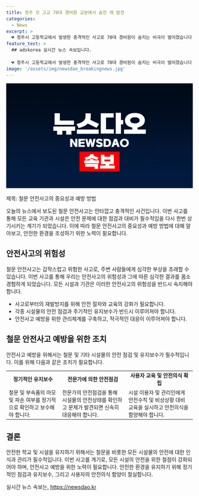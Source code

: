 ```yaml
---
title: 청주 모 고교 70대 경비원 교문에서 숨진 채 발견
categories:
  - News
excerpt: >
  💔 청주시 고등학교에서 발생한 충격적인 사고로 70대 경비원이 숨지는 비극이 벌어졌습니다. 등교를 앞둔 시간, 철문이 갑자기 무너져 경비원을 덮친 사고로, 경찰은 정확한 사고 경위를 조사 중입니다. 사람들의 안전에 대한 우려가 높아지고 있습니다.
feature_text: >
  ## adskorea 실시간 뉴스 속보입니다.

  💔 청주시 고등학교에서 발생한 충격적인 사고로 70대 경비원이 숨지는 비극이 벌어졌습니다. 등교를 앞둔 시간, 철문이 갑자기 무너져 경비원을 덮친 사고로, 경찰은 정확한 사고 경위를 조사 중입니다. 사람들의 안전에 대한 우려가 높아지고 있습니다.
image: '/assets/img/newsdao_breakingnews.jpg'
---
```


<p><img src="/assets/img/newsdao_breakingnews.jpg" alt="adskorea 속보" /></p>

<p>제목: 철문 안전사고의 중요성과 예방 방법</p>

<p>오늘의 뉴스에서 보도된 철문 안전사고는 안타깝고 충격적인 사건입니다. 이번 사고를 통해 모든 교육 기관과 시설은 안전 문제에 대한 점검과 대비가 필수적임을 다시 한번 상기시키는 계기가 되었습니다. 이에 따라 철문 안전사고의 중요성과 예방 방법에 대해 알아보고, 안전한 환경을 조성하기 위한 노력이 필요합니다. </p>

<h2 data-ke-size="size26">안전사고의 위험성</h2>

<p data-ke-size="size16">철문 안전사고는 갑작스럽고 위험한 사고로, 주변 사람들에게 심각한 부상을 초래할 수 있습니다. 이번 사고를 통해 우리는 안전사고의 위험성과 그에 따른 심각한 결과를 몸소 경험하게 되었습니다. 모든 시설과 기관은 이러한 안전사고의 위험성을 반드시 숙지해야 합니다. </p>

<ul>
  <li>사고로부터의 재발방지를 위해 안전 절차와 교육의 강화가 필요합니다.</li>
  <li>각종 시설물의 안전 점검과 주기적인 유지보수가 반드시 이루어져야 합니다.</li>
  <li>안전사고 예방을 위한 관리체계를 구축하고, 적극적인 대응이 이루어져야 합니다.</li>
</ul>

<h2 data-ke-size="size26">철문 안전사고 예방을 위한 조치</h2>

<p data-ke-size="size16">안전사고 예방을 위해서는 철문 및 기타 시설물의 안전 점검 및 유지보수가 필수적입니다. 이를 위해 다음과 같은 조치가 필요합니다.</p>

<table>
  <tr>
    <td style="text-align: center; height: 17px;"><b>정기적인 유지보수</b></td>
    <td style="text-align: center; height: 17px;"><b>전문가에 의한 안전점검</b></td>
    <td style="text-align: center; height: 17px;"><b>사용자 교육 및 안전의식 확립</b></td>
  </tr>
  <tr>
    <td>철문 및 부속품의 마모 및 파손 여부를 정기적으로 확인하고 보수해야 합니다.</td>
    <td>전문가의 안전점검을 통해 시설물의 안전상태를 확인하고 문제가 발견되면 신속히 대응해야 합니다.</td>
    <td>시설 이용자 및 관리인에게 안전수칙 및 비상상황 대비 교육을 실시하고 안전의식을 함양해야 합니다.</td>
  </tr>
</table>

<h2 data-ke-size="size26">결론</h2>

<p data-ke-size="size16">안전한 학교 및 시설을 유지하기 위해서는 철문을 비롯한 모든 시설물의 안전에 대한 인식과 관리가 필수적입니다. 이번 사고를 계기로, 모든 시설의 안전을 위한 철점이 강화되어야 하며, 안전사고 예방을 위한 노력이 필요합니다. 안전한 환경을 유지하기 위해 정기적인 점검과 유지보수, 그리고 사용자의 안전의식 함양이 절실합니다.</p>
실시간 뉴스 속보는, <a href="https://newsdao.kr" rel="dofollow">https://newsdao.kr</a>


